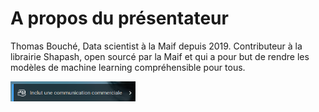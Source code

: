 # A propos du présentateur

Thomas Bouché, Data scientist à la Maif depuis 2019. Contributeur à la librairie Shapash, 
open sourcé par la Maif et qui a pour but de rendre les modèles de machine learning compréhensible pour tous.


<p align="left">
<img src="https://raw.githubusercontent.com/ThomasBoucheCours/sensibilisation_explicabilite/main/assets/communication_commerciale.png" width="200" title="communication_commerciale">
</p>

